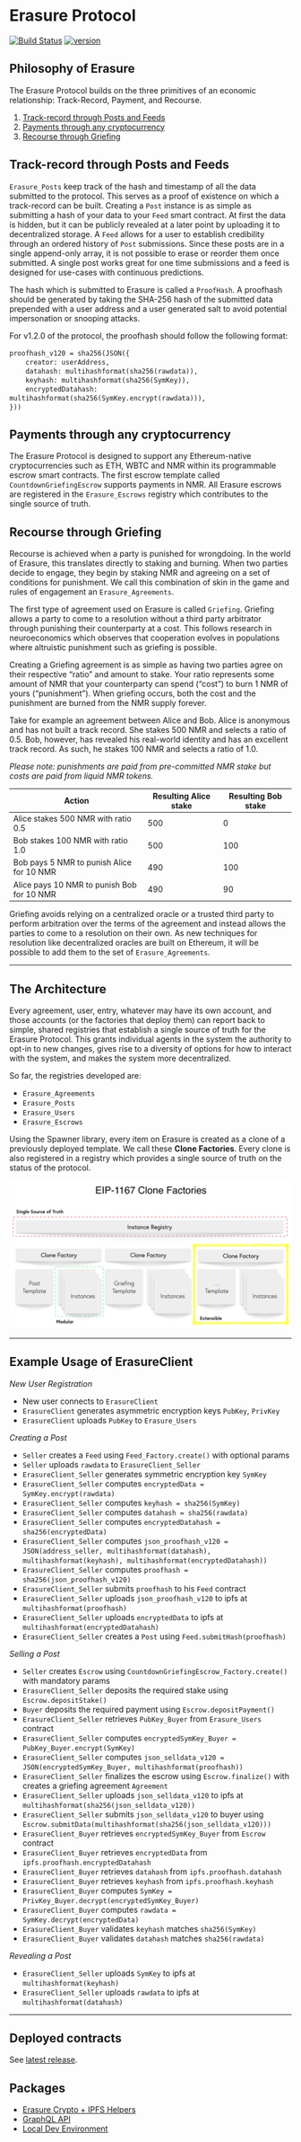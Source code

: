 # Erasure Protocol

[![Build Status](https://github.com/erasureprotocol/erasure-protocol/workflows/CI/badge.svg)](https://github.com/erasureprotocol/erasure-protocol/actions)
[![version](https://img.shields.io/badge/version-1.2.x-green)](https://github.com/erasureprotocol/erasure-protocol/releases/tag/v1.2.0)

## Philosophy of Erasure

The Erasure Protocol builds on the three primitives of an economic relationship: Track-Record, Payment, and Recourse.

1. [Track-record through Posts and Feeds](#track-record-through-posts-and-feeds)
2. [Payments through any cryptocurrency](#payments-through-any-cryptocurrency)
3. [Recourse through Griefing](#recourse-through-griefing)

## Track-record through Posts and Feeds

`Erasure_Posts` keep track of the hash and timestamp of all the data submitted to the protocol. This serves as a proof of existence on which a track-record can be built. Creating a `Post` instance is as simple as submitting a hash of your data to your `Feed` smart contract. At first the data is hidden, but it can be publicly revealed at a later point by uploading it to decentralized storage. A `Feed` allows for a user to establish credibility through an ordered history of `Post` submissions. Since these posts are in a single append-only array, it is not possible to erase or reorder them once submitted. A single post works great for one time submissions and a feed is designed for use-cases with continuous predictions.

The hash which is submitted to Erasure is called a `ProofHash`. A proofhash should be generated by taking the SHA-256 hash of the submitted data prepended with a user address and a user generated salt to avoid potential impersonation or snooping attacks.

For v1.2.0 of the protocol, the proofhash should follow the following format:

```
proofhash_v120 = sha256(JSON({
    creator: userAddress,
    datahash: multihashformat(sha256(rawdata)),
    keyhash: multihashformat(sha256(SymKey)),
    encryptedDatahash: multihashformat(sha256(SymKey.encrypt(rawdata))),
}))
```

## Payments through any cryptocurrency

The Erasure Protocol is designed to support any Ethereum-native cryptocurrencies such as ETH, WBTC and NMR within its programmable escrow smart contracts. The first escrow template called `CountdownGriefingEscrow` supports payments in NMR. All Erasure escrows are registered in the `Erasure_Escrows` registry which contributes to the single source of truth.

## Recourse through Griefing

Recourse is achieved when a party is punished for wrongdoing. In the world of Erasure, this translates directly to staking and burning. When two parties decide to engage, they begin by staking NMR and agreeing on a set of conditions for punishment. We call this combination of skin in the game and rules of engagement an `Erasure_Agreements`.

The first type of agreement used on Erasure is called `Griefing`. Griefing allows a party to come to a resolution without a third party arbitrator through punishing their counterparty at a cost. This follows research in neuroeconomics which observes that cooperation evolves in populations where altruistic punishment such as griefing is possible.

Creating a Griefing agreement is as simple as having two parties agree on their respective “ratio” and amount to stake. Your ratio represents some amount of NMR that your counterparty can spend (“cost”) to burn 1 NMR of yours (“punishment”). When griefing occurs, both the cost and the punishment are burned from the NMR supply forever.

Take for example an agreement between Alice and Bob. Alice is anonymous and has not built a track record. She stakes 500 NMR and selects a ratio of 0.5. Bob, however, has revealed his real-world identity and has an excellent track record. As such, he stakes 100 NMR and selects a ratio of 1.0.

_Please note: punishments are paid from pre-committed NMR stake but costs are paid from liquid NMR tokens._

| Action                                     | Resulting Alice stake | Resulting Bob stake |
| ------------------------------------------ | --------------------- | ------------------- |
| Alice stakes 500 NMR with ratio 0.5        | 500                   | 0                   |
| Bob stakes 100 NMR with ratio 1.0          | 500                   | 100                 |
| Bob pays 5 NMR to punish Alice for 10 NMR  | 490                   | 100                 |
| Alice pays 10 NMR to punish Bob for 10 NMR | 490                   | 90                  |

Griefing avoids relying on a centralized oracle or a trusted third party to perform arbitration over the terms of the agreement and instead allows the parties to come to a resolution on their own. As new techniques for resolution like decentralized oracles are built on Ethereum, it will be possible to add them to the set of `Erasure_Agreements`.

---

## The Architecture

Every agreement, user, entry, whatever may have its own account, and those accounts (or the factories that deploy them) can report back to simple, shared registries that establish a single source of truth for the Erasure Protocol. This grants individual agents in the system the authority to opt-in to new changes, gives rise to a diversity of options for how to interact with the system, and makes the system more decentralized.

So far, the registries developed are:

- `Erasure_Agreements`
- `Erasure_Posts`
- `Erasure_Users`
- `Erasure_Escrows`

Using the Spawner library, every item on Erasure is created as a clone of a previously deployed template. We call these **Clone Factories**. Every clone is also registered in a registry which provides a single source of truth on the status of the protocol.

![Clone Factory](docs/clone-factory.png 'Clone Factory')

---

## Example Usage of ErasureClient

_New User Registration_

- New user connects to `ErasureClient`
- `ErasureClient` generates asymmetric encryption keys `PubKey`, `PrivKey`
- `ErasureClient` uploads `PubKey` to `Erasure_Users`

_Creating a Post_

- `Seller` creates a `Feed` using `Feed_Factory.create()` with optional params
- `Seller` uploads `rawdata` to `ErasureClient_Seller`
- `ErasureClient_Seller` generates symmetric encryption key `SymKey`
- `ErasureClient_Seller` computes `encryptedData = SymKey.encrypt(rawdata)`
- `ErasureClient_Seller` computes `keyhash = sha256(SymKey)`
- `ErasureClient_Seller` computes `datahash = sha256(rawdata)`
- `ErasureClient_Seller` computes `encryptedDatahash = sha256(encryptedData)`
- `ErasureClient_Seller` computes `json_proofhash_v120 = JSON(address_seller, multihashformat(datahash), multihashformat(keyhash), multihashformat(encryptedDatahash))`
- `ErasureClient_Seller` computes `proofhash = sha256(json_proofhash_v120)`
- `ErasureClient_Seller` submits `proofhash` to his `Feed` contract
- `ErasureClient_Seller` uploads `json_proofhash_v120` to ipfs at `multihashformat(proofhash)`
- `ErasureClient_Seller` uploads `encryptedData` to ipfs at `multihashformat(encryptedDatahash)`
- `ErasureClient_Seller` creates a `Post` using `Feed.submitHash(proofhash)`

_Selling a Post_

- `Seller` creates `Escrow` using `CountdownGriefingEscrow_Factory.create()` with mandatory params
- `ErasureClient_Seller` deposits the required stake using `Escrow.depositStake()`
- `Buyer` deposits the required payment using `Escrow.depositPayment()`
- `ErasureClient_Seller` retrieves `PubKey_Buyer` from `Erasure_Users` contract
- `ErasureClient_Seller` computes `encryptedSymKey_Buyer = PubKey_Buyer.encrypt(SymKey)`
- `ErasureClient_Seller` computes `json_selldata_v120 = JSON(encryptedSymKey_Buyer, multihashformat(proofhash))`
- `ErasureClient_Seller` finalizes the escrow using `Escrow.finalize()` with creates a griefing agreement `Agreement`
- `ErasureClient_Seller` uploads `json_selldata_v120` to ipfs at `multihashformat(sha256(json_selldata_v120))`
- `ErasureClient_Seller` submits `json_selldata_v120` to buyer using `Escrow.submitData(multihashformat(sha256(json_selldata_v120)))`
- `ErasureClient_Buyer` retrieves `encryptedSymKey_Buyer` from `Escrow` contract
- `ErasureClient_Buyer` retrieves `encryptedData` from `ipfs.proofhash.encryptedDatahash`
- `ErasureClient_Buyer` retrieves `datahash` from `ipfs.proofhash.datahash`
- `ErasureClient_Buyer` retrieves `keyhash` from `ipfs.proofhash.keyhash`
- `ErasureClient_Buyer` computes `SymKey = PrivKey_Buyer.decrypt(encryptedSymKey_Buyer)`
- `ErasureClient_Buyer` computes `rawdata = SymKey.decrypt(encryptedData)`
- `ErasureClient_Buyer` validates `keyhash` matches `sha256(SymKey)`
- `ErasureClient_Buyer` validates `datahash` matches `sha256(rawdata)`

_Revealing a Post_

- `ErasureClient_Seller` uploads `SymKey` to ipfs at `multihashformat(keyhash)`
- `ErasureClient_Seller` uploads `rawdata` to ipfs at `multihashformat(datahash)`

---

## Deployed contracts

See [latest release](https://github.com/erasureprotocol/erasure-protocol/releases).

## Packages

- [Erasure Crypto + IPFS Helpers](packages/crypto-ipfs)
- [GraphQL API](packages/the-graph)
- [Local Dev Environment](packages/testenv)

